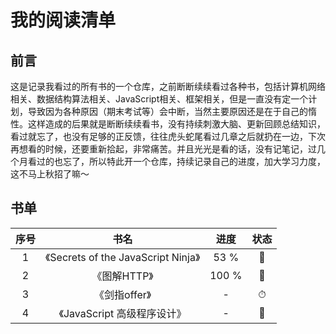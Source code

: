 # 我的阅读清单



## 前言

这是记录我看过的所有书的一个仓库，之前断断续续看过各种书，包括计算机网络相关、数据结构算法相关、JavaScript相关、框架相关，但是一直没有定一个计划，导致因为各种原因（期末考试等）会中断，当然主要原因还是在于自己的惰性。这样造成的后果就是断断续续看书，没有持续刺激大脑、更新回顾总结知识，看过就忘了，也没有足够的正反馈，往往虎头蛇尾看过几章之后就扔在一边，下次再想看的时候，还要重新拾起，非常痛苦。并且光光是看的话，没有记笔记，过几个月看过的也忘了，所以特此开一个仓库，持续记录自己的进度，加大学习力度，这不马上秋招了嘛～



## 书单

| 序号 |                书名                 | 进度  | 状态 |
| :--: | :---------------------------------: | :---: | :--: |
|  1   | 《Secrets of the JavaScript Ninja》 | 53 %  |  🚧   |
|  2   |            《图解HTTP》             | 100 % |  📍   |
|  3   |            《剑指offer》            |   -   |  ⏱   |
|  4   |     《JavaScript 高级程序设计》     |   -   |  🚧   |